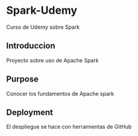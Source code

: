 # Spark-Udemy
Curso de Udemy sobre Spark 

## Introduccion
Proyecto sobre uso de Apache Spark
## Purpose
Conocer los fundamentos de Apache spark
## Deployment
El despliegue se hace con herramientas de GitHub

